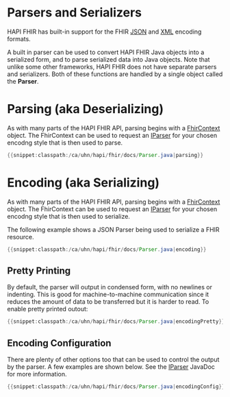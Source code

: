 # Parsers and Serializers

HAPI FHIR has built-in support for the FHIR [JSON](http://hl7.org/fhir/json.html) and [XML](http://hl7.org/fhir/json.html) encoding formats.

A built in parser can be used to convert HAPI FHIR Java objects into a serialized form, and to parse serialized data into Java objects. Note that unlike some other frameworks, HAPI FHIR does not have separate parsers and serializers. Both of these functions are handled by a single object called the **Parser**.

# Parsing (aka Deserializing)

As with many parts of the HAPI FHIR API, parsing begins with a [FhirContext](/apidocs/hapi-fhir-base/ca/uhn/fhir/context/FhirContext.html) object. The FhirContext can be used to request an [IParser](/apidocs/hapi-fhir-base/ca/uhn/fhir/parser/IParser.html) for your chosen encodng style that is then used to parse.

```java
{{snippet:classpath:/ca/uhn/hapi/fhir/docs/Parser.java|parsing}}
``` 
   
# Encoding (aka Serializing)

As with many parts of the HAPI FHIR API, parsing begins with a [FhirContext](/apidocs/hapi-fhir-base/ca/uhn/fhir/context/FhirContext.html) object. The FhirContext can be used to request an [IParser](/apidocs/hapi-fhir-base/ca/uhn/fhir/parser/IParser.html) for your chosen encodng style that is then used to serialize.   

The following example shows a JSON Parser being used to serialize a FHIR resource. 

```java
{{snippet:classpath:/ca/uhn/hapi/fhir/docs/Parser.java|encoding}}
``` 
   
## Pretty Printing

By default, the parser will output in condensed form, with no newlines or indenting. This is good for machine-to-machine communication since it reduces the amount of data to be transferred but it is harder to read. To enable pretty printed outout:

```java
{{snippet:classpath:/ca/uhn/hapi/fhir/docs/Parser.java|encodingPretty}}
``` 

## Encoding Configuration

There are plenty of other options too that can be used to control the output by the parser. A few examples are shown below. See the [IParser](/apidocs/hapi-fhir-base/ca/uhn/fhir/parser/IParser.html) JavaDoc for more information.

```java
{{snippet:classpath:/ca/uhn/hapi/fhir/docs/Parser.java|encodingConfig}}
``` 

 
